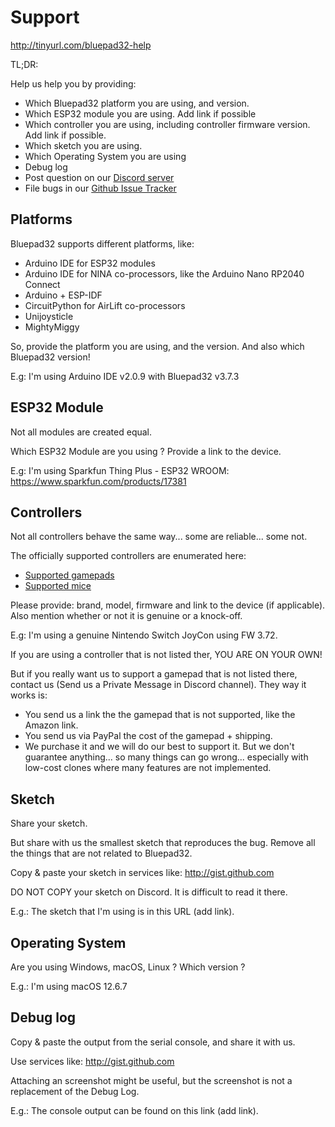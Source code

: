 # Support

http://tinyurl.com/bluepad32-help


TL;DR:

Help us help you by providing:

* Which Bluepad32 platform you are using, and version.
* Which ESP32 module you are using. Add link if possible
* Which controller you are using, including controller firmware version. Add link if possible.
* Which sketch you are using.
* Which Operating System you are using
* Debug log
* Post question on our [Discord server][discord_server]
* File bugs in our [Github Issue Tracker][github_issue_tracker]

[discord_server]: https://discord.gg/r5aMn6Cw5q
[github_issue_tracker]: https://github.com/ricardoquesada/bluepad32/issues

## Platforms

Bluepad32 supports different platforms, like:

* Arduino IDE for ESP32 modules
* Arduino IDE for NINA co-processors, like the Arduino Nano RP2040 Connect
* Arduino + ESP-IDF
* CircuitPython for AirLift co-processors
* Unijoysticle
* MightyMiggy

So, provide the platform you are using, and the version. And also which Bluepad32 version!

E.g: I'm using Arduino IDE v2.0.9 with Bluepad32 v3.7.3

## ESP32 Module

Not all modules are created equal.

Which ESP32 Module are you using ? Provide a link to the device.

E.g: I'm using Sparkfun Thing Plus - ESP32 WROOM: https://www.sparkfun.com/products/17381

## Controllers

Not all controllers behave the same way... some are reliable... some not.

The officially supported controllers are enumerated here:

* [Supported gamepads][supported_gamepads]
* [Supported mice][supported_mice]

Please provide: brand, model, firmware and link to the device (if applicable).
Also mention whether or not it is genuine or a knock-off.

E.g: I'm using a genuine Nintendo Switch JoyCon using FW 3.72.

If you are using a controller that is not listed ther, YOU ARE ON YOUR OWN!

But if you really want us to support a gamepad that is not listed there, contact us (Send us a Private Message in Discord channel). They way it works is:

* You send us a link the the gamepad that is not supported, like the Amazon link.
* You send us via PayPal the cost of the gamepad + shipping.
* We purchase it and we will do our best to support it. But we don't guarantee anything... so many things can go wrong... especially with low-cost clones where many features are not implemented.


[supported_gamepads]: supported_gamepads.md
[supported_mice]: supported_mice.md

## Sketch

Share your sketch.

But share with us the smallest sketch that reproduces the bug. Remove all the things that are not related to Bluepad32.

Copy & paste your sketch in services like: http://gist.github.com

DO NOT COPY your sketch on Discord. It is difficult to read it there.

E.g.: The sketch that I'm using is in this URL (add link).

## Operating System

Are you using Windows, macOS, Linux ? Which version ?

E.g.: I'm using macOS 12.6.7

## Debug log

Copy & paste the output from the serial console, and share it with us.

Use services like: http://gist.github.com

Attaching an screenshot might be useful, but the screenshot is not a replacement of the Debug Log.

E.g.: The console output can be found on this link (add link).
